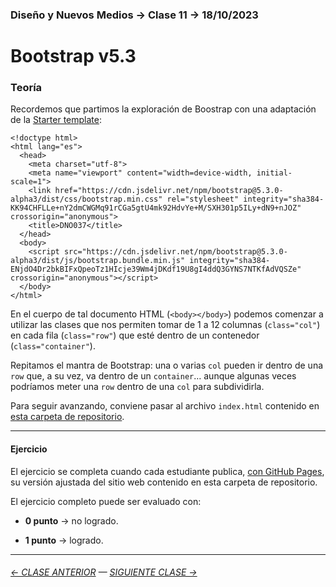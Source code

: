 ### Diseño y Nuevos Medios → Clase 11 → 18/10/2023

# Bootstrap v5.3

### Teoría

Recordemos que partimos la exploración de Boostrap con una adaptación de la [Starter template](https://getbootstrap.com/docs/5.3/getting-started/introduction/#quick-start):

```
<!doctype html>
<html lang="es">
  <head>
    <meta charset="utf-8">
    <meta name="viewport" content="width=device-width, initial-scale=1">
    <link href="https://cdn.jsdelivr.net/npm/bootstrap@5.3.0-alpha3/dist/css/bootstrap.min.css" rel="stylesheet" integrity="sha384-KK94CHFLLe+nY2dmCWGMq91rCGa5gtU4mk92HdvYe+M/SXH301p5ILy+dN9+nJOZ" crossorigin="anonymous">
    <title>DNO037</title>
  </head>
  <body>
    <script src="https://cdn.jsdelivr.net/npm/bootstrap@5.3.0-alpha3/dist/js/bootstrap.bundle.min.js" integrity="sha384-ENjdO4Dr2bkBIFxQpeoTz1HIcje39Wm4jDKdf19U8gI4ddQ3GYNS7NTKfAdVQSZe" crossorigin="anonymous"></script>
  </body>
</html>
```

En el cuerpo de tal documento HTML (`<body></body>`) podemos comenzar a utilizar las clases que nos permiten tomar de 1 a 12 columnas (`class="col"`) en cada fila (`class="row"`) que esté dentro de un contenedor (`class="container"`). 

Repitamos el mantra de Bootstrap: una o varias `col` pueden ir dentro de una `row` que, a su vez, va dentro de un `container`… aunque algunas veces podríamos meter una `row` dentro de una `col` para subdividirla.

Para seguir avanzando, conviene pasar al archivo `index.html` contenido en [esta carpeta de repositorio](https://profesorfaco.github.io/dno037-2023-1/clase-11/index.html).

- - - - - - - 

#### Ejercicio

El ejercicio se completa cuando cada estudiante publica, [con GitHub Pages](https://docs.github.com/es/free-pro-team@latest/github/working-with-github-pages/configuring-a-publishing-source-for-your-github-pages-site), su versión ajustada del sitio web contenido en esta carpeta de repositorio.

El ejercicio completo puede ser evaluado con:

- **0 punto** → no logrado.

- **1 punto** → logrado.

- - - - - - - 

###### [← CLASE ANTERIOR](https://github.com/profesorfaco/dno037-2023-2/tree/main/clase-10) — [SIGUIENTE CLASE →](https://github.com/profesorfaco/dno037-2023-2/tree/main/clase-12)
